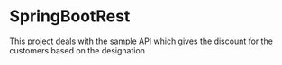# SpringBootRest
This project deals with the sample API which gives the discount for the customers based on the designation
